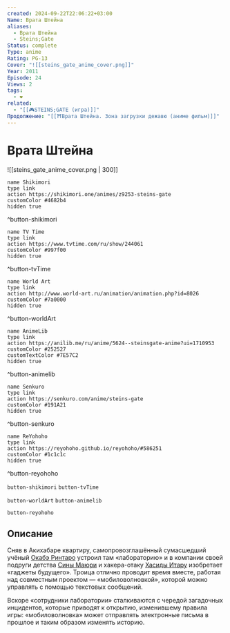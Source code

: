 ```yaml
---
created: 2024-09-22T22:06:22+03:00
Name: Врата Штейна
aliases:
  - Врата Штейна
  - Steins;Gate
Status: complete
Type: anime
Rating: PG-13
Cover: "![[steins_gate_anime_cover.png]]"
Year: 2011
Episode: 24
Views: 2
tags:
  - ❤
related:
  - "[[🎮STEINS;GATE (игра)]]"
Продолжение: "[[⛩️Врата Штейна. Зона загрузки дежавю (аниме фильм)]]"
---
```


# Врата Штейна

![[steins_gate_anime_cover.png | 300]]

```button
name Shikimori
type link
action https://shikimori.one/animes/z9253-steins-gate
customColor #4682b4
hidden true
```
^button-shikimori

```button
name TV Time
type link
action https://www.tvtime.com/ru/show/244061
customColor #997f00
hidden true
```
^button-tvTime

```button
name World Art
type link
action http://www.world-art.ru/animation/animation.php?id=8026
customColor #7a0000
hidden true
```
^button-worldArt

```button
name AnimeLib
type link
action https://anilib.me/ru/anime/5624--steinsgate-anime?ui=1710953
customColor #252527
customTextColor #7E57C2
hidden true
```
^button-animelib

```button
name Senkuro
type link
action https://senkuro.com/anime/steins-gate
customColor #191A21
hidden true
```
^button-senkuro

```button
name ReYohoho
type link
action https://reyohoho.github.io/reyohoho/#586251
customColor #1c1c1c
hidden true
```
^button-reyohoho



`button-shikimori` `button-tvTime`

`button-worldArt` `button-animelib`

`button-reyohoho`

## Описание

Сняв в Акихабаре квартиру, самопровозглашённый сумасшедший учёный [Окабэ Ринтаро](https://shikimori.one/characters/35252-rintarou-okabe) устроил там «лабораторию» и в компании своей подруги детства [Сины Маюри](https://shikimori.one/characters/35253-mayuri-shiina) и хакера-отаку [Хасиды Итару](https://shikimori.one/characters/35258-itaru-hashida) изобретает «гаджеты будущего». Троица отлично проводит время вместе, работая над совместным проектом — «мобиловолновкой», которой можно управлять с помощью текстовых сообщений.

Вскоре «сотрудники лаборатории» сталкиваются с чередой загадочных инцидентов, которые приводят к открытию, изменившему правила игры: «мобиловолновка» может отправлять электронные письма в прошлое и таким образом изменять историю.
